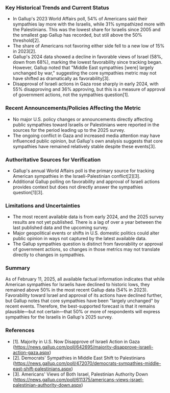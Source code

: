 ### Key Historical Trends and Current Status

- In Gallup's 2023 World Affairs poll, 54% of Americans said their sympathies lay more with the Israelis, while 31% sympathized more with the Palestinians. This was the lowest share for Israelis since 2005 and the smallest gap Gallup has recorded, but still above the 50% threshold[2].
- The share of Americans not favoring either side fell to a new low of 15% in 2023[2].
- Gallup's 2024 data showed a decline in favorable views of Israel (58%, down from 68%), marking the lowest favorability since tracking began. However, Gallup noted that "Middle East sympathies [were] largely unchanged by war," suggesting the core sympathies metric may not have shifted as dramatically as favorability[3].
- Disapproval of Israeli actions in Gaza rose sharply in early 2024, with 55% disapproving and 36% approving, but this is a measure of approval of government actions, not the sympathies question[1].

### Recent Announcements/Policies Affecting the Metric

- No major U.S. policy changes or announcements directly affecting public sympathies toward Israelis or Palestinians were reported in the sources for the period leading up to the 2025 survey.
- The ongoing conflict in Gaza and increased media attention may have influenced public opinion, but Gallup's own analysis suggests that core sympathies have remained relatively stable despite these events[3].

### Authoritative Sources for Verification

- Gallup's annual World Affairs poll is the primary source for tracking American sympathies in the Israeli-Palestinian conflict[2][3].
- Additional Gallup polling on favorability and approval of Israeli actions provides context but does not directly answer the sympathies question[1][3].

### Limitations and Uncertainties

- The most recent available data is from early 2024, and the 2025 survey results are not yet published. There is a lag of over a year between the last published data and the upcoming survey.
- Major geopolitical events or shifts in U.S. domestic politics could alter public opinion in ways not captured by the latest available data.
- The Gallup sympathies question is distinct from favorability or approval of government actions, so changes in those metrics may not translate directly to changes in sympathies.

### Summary

As of February 11, 2025, all available factual information indicates that while American sympathies for Israelis have declined to historic lows, they remained above 50% in the most recent Gallup data (54% in 2023). Favorability toward Israel and approval of its actions have declined further, but Gallup notes that core sympathies have been "largely unchanged" by recent events. Therefore, the best-supported forecast is that it remains plausible—but not certain—that 50% or more of respondents will express sympathies for the Israelis in Gallup's 2025 survey.

### References

- [1]. Majority in U.S. Now Disapprove of Israeli Action in Gaza (https://news.gallup.com/poll/642695/majority-disapprove-israeli-action-gaza.aspx)
- [2]. Democrats' Sympathies in Middle East Shift to Palestinians (https://news.gallup.com/poll/472070/democrats-sympathies-middle-east-shift-palestinians.aspx)
- [3]. Americans' Views of Both Israel, Palestinian Authority Down (https://news.gallup.com/poll/611375/americans-views-israel-palestinian-authority-down.aspx)